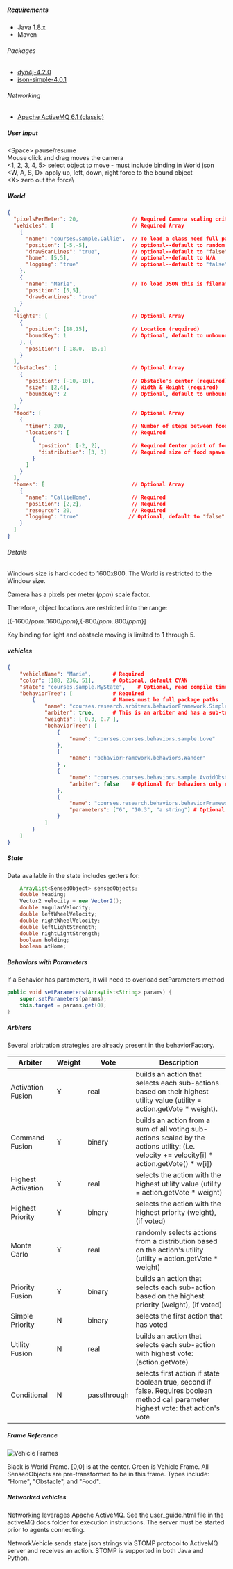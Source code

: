 
##### Requirements
- Java 1.8.x
- Maven

###### Packages
- [dyn4j-4.2.0](https://dyn4j.org/)
- [json-simple-4.0.1](https://cliftonlabs.github.io/json-simple/)

###### Networking
- [Apache ActiveMQ 6.1 (classic)](https://activemq.apache.org/)

##### User Input

\<Space> pause/resume \
Mouse click and drag moves the camera\
<1, 2, 3, 4, 5> select object to move - must include binding in World json\
<W, A, S, D> apply up, left, down, right force to the bound object\
\<X> zero out the force\

##### World
```json
{
  "pixelsPerMeter": 20,                 // Required Camera scaling critical for position
  "vehicles": [                         // Required Array
    {
      "name": "courses.sample.Callie",  // To load a class need full package name
      "position": [-5,-5],              // optional--default to random
      "drawScanLines": "true",          // optional--default to "false"
      "home": [5,5],                    // optional--default to N/A
      "logging": "true"                 // optional--default to "false" 
    },
    {
      "name": "Marie",                  // To load JSON this is filename in data folder
      "position": [5,5],
      "drawScanLines": "true"
    }
  ],
  "lights": [                           // Optional Array
    {
      "position": [18,15],              // Location (required)
      "boundKey": 1                     // Optional, default to unbound
    }, {
      "position": [-18.0, -15.0]
    }
  ],
  "obstacles": [                        // Optional Array
    {
      "position": [-10,-10],            // Obstacle's center (required)
      "size": [2,4],                    // Width & Height (required)
      "boundKey": 2                     // Optional, default to unbound
    }
  ],
  "food": [                             // Optional Array
    {
      "timer": 200,                     // Number of steps between food respawns
      "locations": [                    // Required
        {
          "position": [-2, 2],          // Required Center point of food spawn point
          "distribution": [3, 3]        // Required size of food spawn point +/- around position
        }
      ]
    }  
  ],
  "homes": [                            // Optional Array
    {
      "name": "CallieHome",             // Required
      "position": [2,2],                // Required
      "resource": 20,                   // Required
      "logging": "true"                // Optional, default to "false"
    }
  ]
}
```
###### Details

Windows size is hard coded to 1600x800. The World is restricted to the Window size.

Camera has a pixels per meter (_ppm_) scale factor.

Therefore, object locations are restricted into the range:

[{-1600/_ppm_..1600/_ppm_},{-800/_ppm_..800/_ppm_}]

Key binding for light and obstacle moving is limited to 1 through 5.

##### vehicles
```json
{
	"vehicleName": "Marie",       # Required
	"color": [188, 236, 51],      # Optional, default CYAN
    "state": "courses.sample.MyState",    # Optional, read compile time notes in MyNoOp
	"behaviorTree": [             # Required
		{                         # Names must be full package paths
			"name": "courses.research.arbiters.behaviorFramework.SimplePriority",
			"arbiter": true,      # This is an arbiter and has a sub-tree
			"weights": [ 0.3, 0.7 ],
			"behaviorTree": [
				{
					"name": "courses.courses.behaviors.sample.Love"
				},
				{
					"name": "behaviorFramework.behaviors.Wander"
				} ,
				{
					"name": "courses.courses.behaviors.sample.AvoidObstacle",
					"arbiter": false    # Optional for behaviors only required for arbiters
				},
				{
					"name": "courses.research.behaviors.behaviorFramework.NoOp",
					"parameters": ["6", "10.3", "a string"] # Optional
				}
			]
		}
	]
}
```

##### State

Data available in the state includes getters for:
```java
    ArrayList<SensedObject> sensedObjects;
    double heading;
    Vector2 velocity = new Vector2();
    double angularVelocity;
    double leftWheelVelocity;
    double rightWheelVelocity;
    double leftLightStrength;
    double rightLightStrength;
    boolean holding;
    boolean atHome;
```

##### Behaviors with Parameters

If a Behavior has parameters, it will need to overload setParameters method
```java
public void setParameters(ArrayList<String> params) {
    super.setParameters(params);
    this.target = params.get(0);
}
```
##### Arbiters
Several arbitration strategies are already present in the behaviorFactory.

|     Arbiter               |     Weight    |     Vote        |     Description                                                                                                                                          |
|---------------------------|---------------|-----------------|----------------------------------------------------------------------------------------------------------------------------------------------------------|
|     Activation Fusion     |     Y         |     real        |     builds an action that selects each sub-actions based   on their highest utility value (utility = action.getVote * weight).                           |
|     Command Fusion        |     Y         |     binary      |     builds an action from a sum of all voting sub-actions   scaled by the actions utility: (i.e. velocity += velocity[i] * action.getVote()   * w[i])    |
|     Highest Activation    |     Y         |     real        |     selects the action with the highest utility value   (utility = action.getVote * weight)                                                              |
|     Highest Priority      |     Y         |     binary      |     selects the action with the highest priority   (weight), (if voted)                                                                                  |
|     Monte Carlo           |     Y         |     real        |     randomly selects actions from a distribution based   on the action's utility (utility = action.getVote * weight)                                     |
|     Priority Fusion       |     Y         |     binary      |     builds an action that selects each sub-action based   on the highest priority (weight), (if voted)                                                   |
|     Simple Priority       |     N         |     binary      |     selects the first action that has voted                                                                                                              |
|     Utility Fusion        |     N         |     real        |     builds an action that selects each sub-action with      highest vote: (action.getVote)                                                               |
|     Conditional           |     N         |     passthrough |     selects first action if state boolean true, second if false. Requires boolean method call parameter  highest vote: that action's vote                |

##### Frame Reference

![Vehicle Frames](developers/images/VehicleFrames.png)

Black is World Frame. [0,0] is at the center.
Green is Vehicle Frame. All SensedObjects are pre-transformed to be in this frame. Types include: "Home", "Obstacle", and "Food".

##### Networked vehicles

Networking leverages Apache ActiveMQ. See the user_guide.html file in the activeMQ docs folder for execution instructions. The server must be started prior to agents connecting.

NetworkVehicle sends state json strings via STOMP protocol to ActiveMQ server and receives an action. STOMP is supported in both Java and Python.

